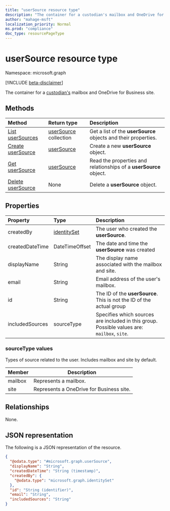 ```yaml
---
title: "userSource resource type"
description: "The container for a custodian's mailbox and OneDrive for Business site."
author: "mahage-msft"
localization_priority: Normal
ms.prod: "compliance"
doc_type: resourcePageType
---
```


# userSource resource type

Namespace: microsoft.graph

[!INCLUDE [beta-disclaimer](../../includes/beta-disclaimer.md)]

The container for a [custodian's](custodian.md) mailbox and OneDrive for Business site.

## Methods

|Method|Return type|Description|
|:---|:---|:---|
|[List userSources](../api/custodian-list-usersources.md)|[userSource](../resources/usersource.md) collection|Get a list of the **userSource** objects and their properties.|
|[Create userSource](../api/custodian-post-usersources.md)|[userSource](../resources/usersource.md)|Create a new **userSource** object.|
|[Get userSource](../api/usersource-get.md)|[userSource](../resources/usersource.md)|Read the properties and relationships of a **userSource** object.|
|[Delete userSource](../api/usersource-delete.md)|None|Delete a **userSource** object.|

## Properties

|Property|Type|Description|
|:---|:---|:---|
|createdBy|[identitySet](../resources/identityset.md)|The user who created the **userSource**.|
|createdDateTime|DateTimeOffset|The date and time the **userSource** was created|
|displayName|String|The display name associated with the mailbox and site.|
|email|String|Email address of the user's mailbox.|
|id|String|The ID of the **userSource**. This is not the ID of the actual group|
|includedSources|sourceType|Specifies which sources are included in this group. Possible values are: `mailbox`, `site`.|

### sourceType values

Types of source related to the user. Includes mailbox and site by default.

|Member|Description|
|:----|-----------|
|mailbox|Represents a mailbox.|
|site|Represents a OneDrive for Business site.|

## Relationships

None.

## JSON representation

The following is a JSON representation of the resource.
<!-- {
  "blockType": "resource",
  "keyProperty": "id",
  "@odata.type": "microsoft.graph.userSource",
  "baseType": "microsoft.graph.dataSource",
  "openType": false
}
-->

``` json
{
  "@odata.type": "#microsoft.graph.userSource",
  "displayName": "String",
  "createdDateTime": "String (timestamp)",
  "createdBy": {
    "@odata.type": "microsoft.graph.identitySet"
  },
  "id": "String (identifier)",
  "email": "String",
  "includedSources": "String"
}
```
